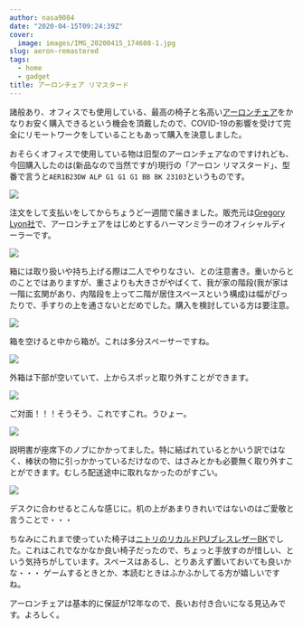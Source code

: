 ```yaml
---
author: nasa9084
date: "2020-04-15T09:24:39Z"
cover:
  image: images/IMG_20200415_174608-1.jpg
slug: aeron-remastered
tags:
  - home
  - gadget
title: アーロンチェア リマスタード
---
```



諸般あり、オフィスでも使用している、最高の椅子と名高い[アーロンチェア](https://storesystem.hermanmiller.co.jp/fs/hmjapan/AER1B23DWALPG1G1G1BBBK23103)をかなりお安く購入できるという機会を頂戴したので、COVID-19の影響を受けて完全にリモートワークをしていることもあって購入を決意しました。

おそらくオフィスで使用している物は旧型のアーロンチェアなのですけれども、今回購入したのは(新品なので当然ですが)現行の「アーロン リマスタード」、型番で言うと`AER1B23DW ALP G1 G1 G1 BB BK 23103`というものです。

![](images/IMG_20200415_174205.jpg)

注文をして支払いをしてからちょうど一週間で届きました。販売元は[Gregory Lyon社](http://www.gregorylyon.com/ja/)で、アーロンチェアをはじめとするハーマンミラーのオフィシャルディーラーです。

![](images/IMG_20200415_174326.jpg)

箱には取り扱いや持ち上げる際は二人でやりなさい、との注意書き。重いからとのことではありますが、重さよりも大きさがやばくて、我が家の階段(我が家は一階に玄関があり、内階段を上って二階が居住スペースという構成)は幅がぴったりで、手すりの上を通さないとだめでした。購入を検討している方は要注意。

![](images/IMG_20200415_174434.jpg)

箱を空けると中から箱が。これは多分スペーサーですね。

![](images/IMG_20200415_174522.jpg)

外箱は下部が空いていて、上からスポッと取り外すことができます。

![](images/IMG_20200415_174608.jpg)

ご対面！！！そうそう、これですこれ。うひょー。

![](images/IMG_20200415_174622-2.jpg)

説明書が座席下のノブにかかってました。特に結ばれているとかいう訳ではなく、棒状の物に引っかかっているだけなので、はさみとかも必要無く取り外すことができます。むしろ配送途中に取れなかったのがすごい。

![](images/IMG_20200415_175459-1.jpg)

デスクに合わせるとこんな感じに。机の上があまりきれいではないのはご愛敬と言うことで・・・

ちなみにこれまで使っていた椅子は[ニトリのリカルドPUブレスレザーBK](https://www.nitori-net.jp/ec/product/6620573s/)でした。これはこれでなかなか良い椅子だったので、ちょっと手放すのが惜しい、という気持ちがしています。スペースはあるし、とりあえず置いておいても良いかな・・・
ゲームするときとか、本読むときはふかふかしてる方が嬉しいですね。

アーロンチェアは基本的に保証が12年なので、長いお付き合いになる見込みです。よろしく。



